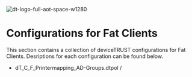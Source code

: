 ![dt-logo-full-aot-space-w1280](https://user-images.githubusercontent.com/83282694/116271495-5219b100-a780-11eb-9e1a-f929d2e3cbdc.png)
# Configurations for Fat Clients
This section contains a collection of deviceTRUST configurations for Fat Clients. Desriptions for each configuration can be found below.

- dT_C_F_Printermapping_AD-Groups.dtpol / 
